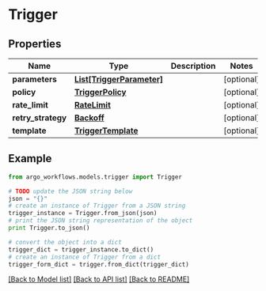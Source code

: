 # Trigger


## Properties

Name | Type | Description | Notes
------------ | ------------- | ------------- | -------------
**parameters** | [**List[TriggerParameter]**](TriggerParameter.md) |  | [optional] 
**policy** | [**TriggerPolicy**](TriggerPolicy.md) |  | [optional] 
**rate_limit** | [**RateLimit**](RateLimit.md) |  | [optional] 
**retry_strategy** | [**Backoff**](Backoff.md) |  | [optional] 
**template** | [**TriggerTemplate**](TriggerTemplate.md) |  | [optional] 

## Example

```python
from argo_workflows.models.trigger import Trigger

# TODO update the JSON string below
json = "{}"
# create an instance of Trigger from a JSON string
trigger_instance = Trigger.from_json(json)
# print the JSON string representation of the object
print Trigger.to_json()

# convert the object into a dict
trigger_dict = trigger_instance.to_dict()
# create an instance of Trigger from a dict
trigger_form_dict = trigger.from_dict(trigger_dict)
```
[[Back to Model list]](../README.md#documentation-for-models) [[Back to API list]](../README.md#documentation-for-api-endpoints) [[Back to README]](../README.md)


